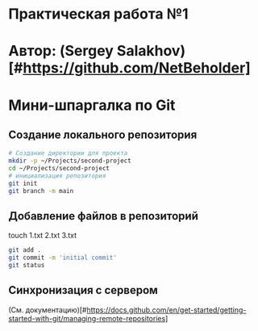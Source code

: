 # Практическая работа №1
# Автор: (Sergey Salakhov)[#https://github.com/NetBeholder]
# Мини-шпаргалка по Git
## Создание локального репозитория
```bash
# Создание директории для проекта
mkdir -p ~/Projects/second-project
cd ~/Projects/second-project
# инициализация репозитория
git init
git branch -m main
```
## Добавление файлов в репозиторий
touch 1.txt 2.txt 3.txt
```bash
git add .
git commit -m 'initial commit'
git status
```
## Синхронизация с сервером
(См. документацию)[#https://docs.github.com/en/get-started/getting-started-with-git/managing-remote-repositories]

